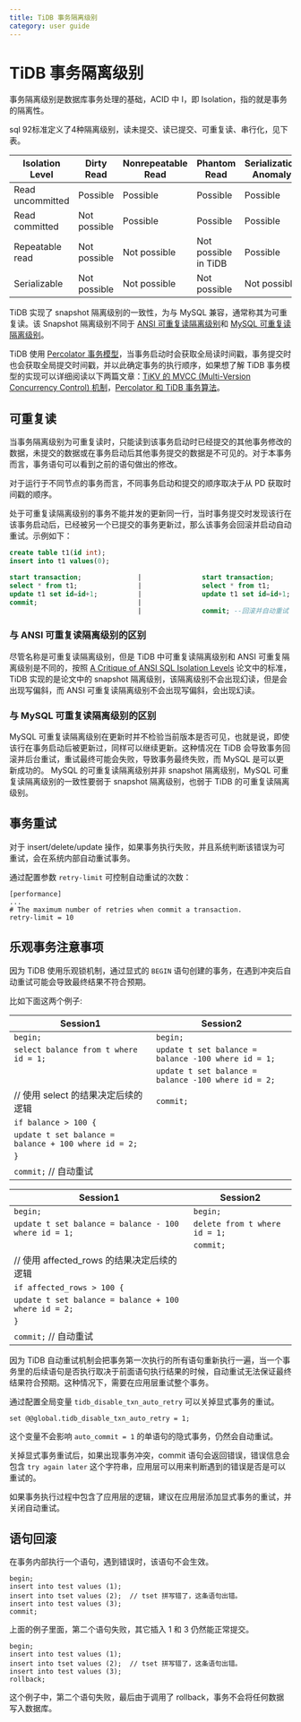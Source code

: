 ```yaml
---
title: TiDB 事务隔离级别
category: user guide
---
```


# TiDB 事务隔离级别

事务隔离级别是数据库事务处理的基础，ACID 中 I，即 Isolation，指的就是事务的隔离性。

sql 92标准定义了4种隔离级别，读未提交、读已提交、可重复读、串行化，见下表。

| Isolation Level  | Dirty Read   | Nonrepeatable Read | Phantom Read          | Serialization Anomaly |
| ---------------- | ------------ | ------------------ | --------------------- | --------------------- |
| Read uncommitted | Possible     | Possible           | Possible              | Possible              |
| Read committed   | Not possible | Possible           | Possible              | Possible              |
| Repeatable read  | Not possible | Not possible       | Not possible in  TiDB | Possible              |
| Serializable     | Not possible | Not possible       | Not possible          | Not possible          |

TiDB 实现了 snapshot 隔离级别的一致性，为与 MySQL 兼容，通常称其为可重复读。该 Snapshot 隔离级别不同于 [ANSI 可重复读隔离级别](#ansi-可重复读隔离级别)和 [MySQL 可重复读隔离级别](#mysql-可重复读隔离级别)。

TiDB 使用 [Percolator 事务模型](https://research.google.com/pubs/pub36726.html)，当事务启动时会获取全局读时间戳，事务提交时也会获取全局提交时间戳，并以此确定事务的执行顺序，如果想了解 TiDB 事务模型的实现可以详细阅读以下两篇文章：[TiKV 的 MVCC (Multi-Version Concurrency Control) 机制](https://pingcap.com/blog-cn/mvcc-in-tikv/)，[Percolator 和 TiDB 事务算法](https://pingcap.com/blog-cn/percolator-and-txn/)。

## 可重复读

当事务隔离级别为可重复读时，只能读到该事务启动时已经提交的其他事务修改的数据，未提交的数据或在事务启动后其他事务提交的数据是不可见的。对于本事务而言，事务语句可以看到之前的语句做出的修改。

对于运行于不同节点的事务而言，不同事务启动和提交的顺序取决于从 PD 获取时间戳的顺序。

处于可重复读隔离级别的事务不能并发的更新同一行，当时事务提交时发现该行在该事务启动后，已经被另一个已提交的事务更新过，那么该事务会回滚并启动自动重试。示例如下：

```sql
create table t1(id int);
insert into t1 values(0);

start transaction;              |               start transaction;
select * from t1;               |               select * from t1;
update t1 set id=id+1;          |               update t1 set id=id+1;
commit;                         |
                                |               commit; --回滚并自动重试
```

### 与 ANSI 可重复读隔离级别的区别

尽管名称是可重复读隔离级别，但是 TiDB 中可重复读隔离级别和 ANSI 可重复隔离级别是不同的，按照 [A Critique of ANSI SQL Isolation Levels](https://www.microsoft.com/en-us/research/wp-content/uploads/2016/02/tr-95-51.pdf) 论文中的标准，TiDB 实现的是论文中的 snapshot 隔离级别，该隔离级别不会出现幻读，但是会出现写偏斜，而 ANSI 可重复读隔离级别不会出现写偏斜，会出现幻读。

### 与 MySQL 可重复读隔离级别的区别

MySQL 可重复读隔离级别在更新时并不检验当前版本是否可见，也就是说，即使该行在事务启动后被更新过，同样可以继续更新。这种情况在 TiDB 会导致事务回滚并后台重试，重试最终可能会失败，导致事务最终失败，而 MySQL 是可以更新成功的。
MySQL 的可重复读隔离级别并非 snapshot 隔离级别，MySQL 可重复读隔离级别的一致性要弱于 snapshot 隔离级别，也弱于 TiDB 的可重复读隔离级别。

## 事务重试

对于 insert/delete/update 操作，如果事务执行失败，并且系统判断该错误为可重试，会在系统内部自动重试事务。

通过配置参数 `retry-limit` 可控制自动重试的次数：

```
[performance]
...
# The maximum number of retries when commit a transaction.
retry-limit = 10
```

## 乐观事务注意事项

因为 TiDB 使用乐观锁机制，通过显式的 `BEGIN` 语句创建的事务，在遇到冲突后自动重试可能会导致最终结果不符合预期。

比如下面这两个例子:

| Session1 | Session2   |
| ---------------- | ------------ |
| `begin;` | `begin;` |
| `select balance from t where id = 1;` | `update t set balance = balance -100 where id = 1;` |
|  | `update t set balance = balance -100 where id = 2;` |
| // 使用 select 的结果决定后续的逻辑 | `commit;` |
| `if balance > 100 {` | |
| `update t set balance = balance + 100 where id = 2;` | |
| `}` | |
| `commit;` // 自动重试 | |

| Session1 | Session2   |
| ---------------- | ------------ |
| `begin;` | `begin;` |
| `update t set balance = balance - 100  where id = 1;` | `delete from t where id = 1;` |
|  | `commit;` |
| // 使用 affected_rows 的结果决定后续的逻辑 | |
| `if affected_rows > 100 {` | |
| `update t set balance = balance + 100 where id = 2;` | |
| `}` | |
| `commit;` // 自动重试 | |

因为 TiDB 自动重试机制会把事务第一次执行的所有语句重新执行一遍，当一个事务里的后续语句是否执行取决于前面语句执行结果的时候，自动重试无法保证最终结果符合预期。这种情况下，需要在应用层重试整个事务。

通过配置全局变量 `tidb_disable_txn_auto_retry` 可以关掉显式事务的重试。

```
set @@global.tidb_disable_txn_auto_retry = 1;
```

这个变量不会影响 `auto_commit = 1` 的单语句的隐式事务，仍然会自动重试。

关掉显式事务重试后，如果出现事务冲突，commit 语句会返回错误，错误信息会包含 `try again later` 这个字符串，应用层可以用来判断遇到的错误是否是可以重试的。

如果事务执行过程中包含了应用层的逻辑，建议在应用层添加显式事务的重试，并关闭自动重试。

## 语句回滚

在事务内部执行一个语句，遇到错误时，该语句不会生效。

```
begin;
insert into test values (1);
insert into tset values (2);  // tset 拼写错了，这条语句出错。
insert into test values (3);
commit;
```

上面的例子里面，第二个语句失败，其它插入 1 和 3 仍然能正常提交。

```
begin;
insert into test values (1);
insert into tset values (2);  // tset 拼写错了，这条语句出错。
insert into test values (3);
rollback;
```

这个例子中，第二个语句失败，最后由于调用了 rollback，事务不会将任何数据写入数据库。
